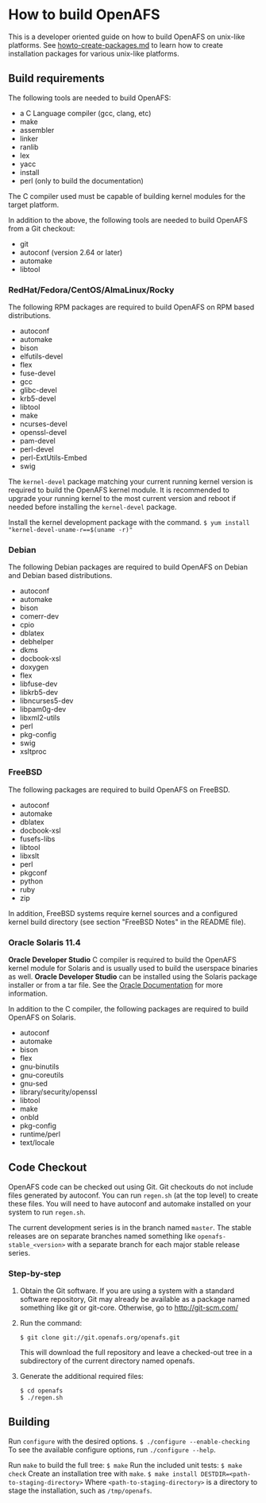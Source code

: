# How to build OpenAFS

This is a developer oriented guide on how to build OpenAFS on unix-like
platforms.  See [howto-create-packages.md](howto-create-packages.md) to learn
how to create installation packages for various unix-like platforms.

## Build requirements

The following tools are needed to build OpenAFS:

- a C Language compiler (gcc, clang, etc)
- make
- assembler
- linker
- ranlib
- lex
- yacc
- install
- perl (only to build the documentation)

The C compiler used must be capable of building kernel modules for the target
platform.

In addition to the above, the following tools are needed to build OpenAFS from
a Git checkout:

- git
- autoconf (version 2.64 or later)
- automake
- libtool


### RedHat/Fedora/CentOS/AlmaLinux/Rocky

The following RPM packages are required to build OpenAFS on RPM based
distributions.

* autoconf
* automake
* bison
* elfutils-devel
* flex
* fuse-devel
* gcc
* glibc-devel
* krb5-devel
* libtool
* make
* ncurses-devel
* openssl-devel
* pam-devel
* perl-devel
* perl-ExtUtils-Embed
* swig

The `kernel-devel` package matching your current running kernel version is
required to build the OpenAFS kernel module.  It is recommended to upgrade your
running kernel to the most current version and reboot if needed before
installing the `kernel-devel` package.

Install the kernel development package with the command.
    ```
    $ yum install "kernel-devel-uname-r==$(uname -r)"
    ```

### Debian

The following Debian packages are required to build OpenAFS on Debian and
Debian based distributions.

* autoconf
* automake
* bison
* comerr-dev
* cpio
* dblatex
* debhelper
* dkms
* docbook-xsl
* doxygen
* flex
* libfuse-dev
* libkrb5-dev
* libncurses5-dev
* libpam0g-dev
* libxml2-utils
* perl
* pkg-config
* swig
* xsltproc

### FreeBSD

The following packages are required to build OpenAFS on FreeBSD.

* autoconf
* automake
* dblatex
* docbook-xsl
* fusefs-libs
* libtool
* libxslt
* perl
* pkgconf
* python
* ruby
* zip

In addition, FreeBSD systems require kernel sources and a configured kernel
build directory (see section "FreeBSD Notes" in the README file).

### Oracle Solaris 11.4

**Oracle Developer Studio** C compiler is required to build the OpenAFS kernel
module for Solaris and is usually used to build the userspace binaries as well.
**Oracle Developer Studio** can be installed using the Solaris package
installer or from a tar file.  See the [Oracle
Documentation](https://docs.oracle.com/) for more information.

In addition to the C compiler, the following packages are required to build
OpenAFS on Solaris.

* autoconf
* automake
* bison
* flex
* gnu-binutils
* gnu-coreutils
* gnu-sed
* library/security/openssl
* libtool
* make
* onbld
* pkg-config
* runtime/perl
* text/locale

## Code Checkout

OpenAFS code can be checked out using Git.  Git checkouts do not include files
generated by autoconf. You can run `regen.sh` (at the top level) to create
these files. You will need to have autoconf and automake installed on your
system to run `regen.sh`.

The current development series is in the branch named `master`. The stable
releases are on separate branches named something like
`openafs-stable_<version>` with a separate branch for each major stable release
series.

### Step-by-step

1. Obtain the Git software. If you are using a system with a standard
   software repository, Git may already be available as a package named
   something like git or git-core.  Otherwise, go to http://git-scm.com/

2. Run the command:
    ```
    $ git clone git://git.openafs.org/openafs.git
    ```
   This will download the full repository and leave a checked-out tree in
   a subdirectory of the current directory named openafs.

3. Generate the additional required files:
    ```
    $ cd openafs
    $ ./regen.sh
    ```
## Building

Run `configure` with the desired options.
    ```
    $ ./configure --enable-checking
    ```
To see the available configure options, run `./configure --help`.

Run `make` to build the full tree:
    ```
    $ make
    ```
Run the included unit tests:
    ```
    $ make check
    ```
Create an installation tree with `make`.
    ```
    $ make install DESTDIR=<path-to-staging-directory>
    ```
Where `<path-to-staging-directory>` is a directory to stage the installation,
such as `/tmp/openafs`.
